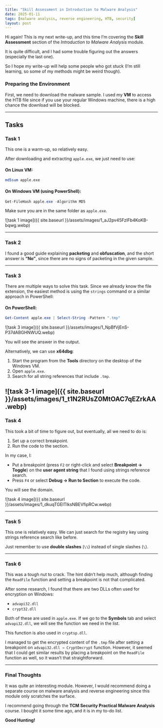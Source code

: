 ```yaml
---
title: "Skill Assessment in Introduction to Malware Analysis"
date: 2025-01-11
tags: [malware analysis, reverse engineering, HTB, security]
layout: post
---
```


Hi again! This is my next write-up, and this time I’m covering the **Skill Assessment** section of the *Introduction to Malware Analysis* module.

It is quite difficult, and I had some trouble figuring out the answers (especially the last one). 

So I hope my write-up will help some people who got stuck (I’m still learning, so some of my methods might be weird though).

### Preparing the Environment

First, we need to download the malware sample. I used my **VM** to access the HTB file since if you use your regular Windows machine, there is a high chance the download will be blocked.

---

## Tasks

### **Task 1**

This one is a warm-up, so relatively easy.

After downloading and extracting `apple.exe`, we just need to use:

#### On Linux VM:
```bash
md5sum apple.exe
```

#### On Windows VM (using PowerShell):
```powershell
Get-FileHash apple.exe -Algorithm MD5
```

Make sure you are in the same folder as `apple.exe`.

![task 1 image]({{ site.baseurl }}/assets/images/1_aJ2pv45FzlFb4KoKB-bqwg.webp)


---

### **Task 2**

I found a good guide explaining **packeting** and **obfuscation**, and the short answer is **“No”**, since there are no signs of packeting in the given sample.

---

### **Task 3**

There are multiple ways to solve this task. Since we already know the file extension, the easiest method is using the `strings` command or a similar approach in PowerShell:

#### On PowerShell:
```powershell
Get-Content apple.exe | Select-String -Pattern ".tmp"
```
![task 3 image]({{ site.baseurl }}/assets/images/1_NpBfVjEnS-P37dABGHNWUQ.webp)

You will see the answer in the output.

Alternatively, we can use **x64dbg**:
1. Start the program from the **Tools** directory on the desktop of the Windows VM.
2. Open `apple.exe`.
3. Search for all string references that include `.tmp`.

![task 3-1 image]({{ site.baseurl }}/assets/images/1_t1N2RUsZ0MtOAC7qEZrkAA.webp)
---

### **Task 4**

This took a bit of time to figure out, but eventually, all we need to do is:
1. Set up a correct breakpoint.
2. Run the code to the section.

In my case, I:
- Put a breakpoint (press `F2` or right-click and select **Breakpoint → Toggle**) on the **user agent string** that I found using strings reference search.
- Press `F4` or select **Debug → Run to Section** to execute the code.

You will see the domain.

![task 4 image]({{ site.baseurl }}/assets/images/1_dkuqTGEITlksNBEVfipRCw.webp)

---

### **Task 5**

This one is relatively easy. We can just search for the registry key using strings reference search like before.

Just remember to use **double slashes** (`\\`) instead of single slashes (`\`).

---

### **Task 6**

This was a tough nut to crack. The hint didn’t help much, although finding the `ReadFile` function and setting a breakpoint is not that complicated.

After some research, I found that there are two DLLs often used for encryption on Windows:

- `advapi32.dll`
- `crypt32.dll`

Both of these are used in `apple.exe`. If we go to the **Symbols** tab and select `advapi32.dll`, we will see the function we need in the list.

This function is also used in `cryptsp.dll`.

I managed to get the encrypted content of the `.tmp` file after setting a breakpoint on `advapi32.dll → CryptDecrypt` function. However, it seemed that I could get similar results by placing a breakpoint on the `ReadFile` function as well, so it wasn’t that straightforward.

---

### Final Thoughts

It was quite an interesting module. However, I would recommend doing a separate course on malware analysis and reverse engineering since this module only scratches the surface.

I recommend going through the **TCM Security Practical Malware Analysis** course. I bought it some time ago, and it is in my to-do list.

**Good Hunting!**
